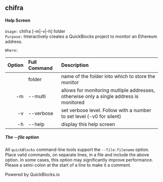 ## chifra


#### Help Screen

`Usage:`    chifra [-m|-v|-h] folder  
`Purpose:`  Interactively creates a QuickBlocks project to monitor an Ethereum address.
             
`Where:`  

| Option | Full Command | Description |
| -------: | :------- | :------- |
|  | folder | name of the folder into which to store the monitor |
| -m | --multi | allows for monitoring mutliple addresses, otherwise only a single address is monitored |
| -v | --verbose | set verbose level. Follow with a number to set level (-v0 for silent) |
| -h | --help | display this help screen |

##### The --file option

All `quickBlocks` command-line tools support the `--file:filename` option. Place valid commands, on separate lines, in a file and include the above option. In some cases, this option may significantly improve performance. Please a semi-colon at the start of a line to make it a comment.

Powered by QuickBlocks.io
